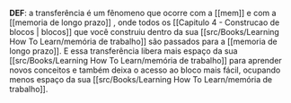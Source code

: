 **DEF**: a transferência é um fênomeno que ocorre com a [[mem]] e com a [[memoria de longo prazo]] , onde todos os [[Capitulo 4 - Construcao de blocos | blocos]] que você construiu dentro da sua [[src/Books/Learning How To Learn/memória de trabalho]] são passados para a [[memoria de longo prazo]]. E essa transferência libera mais espaço da sua [[src/Books/Learning How To Learn/memória de trabalho]] para aprender novos conceitos e também deixa o acesso ao bloco mais fácil, ocupando menos espaço da sua [[src/Books/Learning How To Learn/memória de trabalho]].
